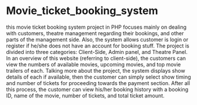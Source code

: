 # Movie_ticket_booking_system
this movie ticket booking system project in PHP focuses mainly on dealing with customers, theatre management regarding their bookings, and other parts of the management side. Also, the system allows customer is login or register if he/she does not have an account for booking stuff. The project is divided into three categories: Client-Side, Admin panel, and Theatre Panel. In an overview of this website (referring to client-side), the customers can view the numbers of available movies, upcoming movies, and top movie trailers of each. Talking more about the project, the system displays show details of each if available, then the customer can simply select show timing and number of tickets for proceeding towards the payment section. After all this process, the customer can view his/her booking history with a booking ID, name of the movie, number of tickets, and total ticket amount.
